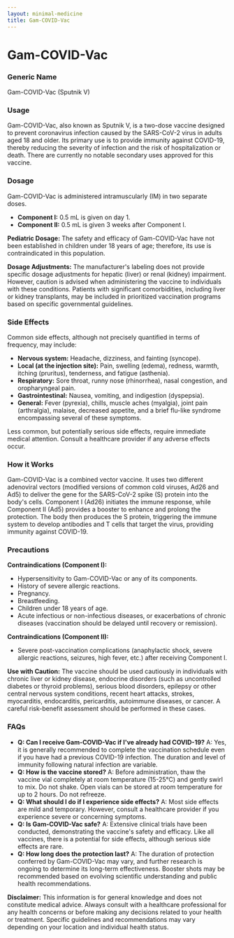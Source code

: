 ```yaml
---
layout: minimal-medicine
title: Gam-COVID-Vac
---
```


# Gam-COVID-Vac
### Generic Name
Gam-COVID-Vac (Sputnik V)

### Usage
Gam-COVID-Vac, also known as Sputnik V, is a two-dose vaccine designed to prevent coronavirus infection caused by the SARS-CoV-2 virus in adults aged 18 and older.  Its primary use is to provide immunity against COVID-19, thereby reducing the severity of infection and the risk of hospitalization or death.  There are currently no notable secondary uses approved for this vaccine.

### Dosage
Gam-COVID-Vac is administered intramuscularly (IM) in two separate doses.

* **Component I:** 0.5 mL is given on day 1.
* **Component II:** 0.5 mL is given 3 weeks after Component I.

**Pediatric Dosage:**  The safety and efficacy of Gam-COVID-Vac have not been established in children under 18 years of age; therefore, its use is contraindicated in this population.

**Dosage Adjustments:** The manufacturer's labeling does not provide specific dosage adjustments for hepatic (liver) or renal (kidney) impairment.  However, caution is advised when administering the vaccine to individuals with these conditions.  Patients with significant comorbidities, including liver or kidney transplants, may be included in prioritized vaccination programs based on specific governmental guidelines.

### Side Effects
Common side effects, although not precisely quantified in terms of frequency, may include:

* **Nervous system:** Headache, dizziness, and fainting (syncope).
* **Local (at the injection site):**  Pain, swelling (edema), redness, warmth, itching (pruritus), tenderness, and fatigue (asthenia).
* **Respiratory:** Sore throat, runny nose (rhinorrhea), nasal congestion, and oropharyngeal pain.
* **Gastrointestinal:** Nausea, vomiting, and indigestion (dyspepsia).
* **General:** Fever (pyrexia), chills, muscle aches (myalgia), joint pain (arthralgia), malaise, decreased appetite, and a brief flu-like syndrome encompassing several of these symptoms.

Less common, but potentially serious side effects, require immediate medical attention.  Consult a healthcare provider if any adverse effects occur.

### How it Works
Gam-COVID-Vac is a combined vector vaccine.  It uses two different adenoviral vectors (modified versions of common cold viruses, Ad26 and Ad5) to deliver the gene for the SARS-CoV-2 spike (S) protein into the body's cells.  Component I (Ad26) initiates the immune response, while Component II (Ad5) provides a booster to enhance and prolong the protection.  The body then produces the S protein, triggering the immune system to develop antibodies and T cells that target the virus, providing immunity against COVID-19.

### Precautions
**Contraindications (Component I):**

* Hypersensitivity to Gam-COVID-Vac or any of its components.
* History of severe allergic reactions.
* Pregnancy.
* Breastfeeding.
* Children under 18 years of age.
* Acute infectious or non-infectious diseases, or exacerbations of chronic diseases (vaccination should be delayed until recovery or remission).

**Contraindications (Component II):**

* Severe post-vaccination complications (anaphylactic shock, severe allergic reactions, seizures, high fever, etc.) after receiving Component I.

**Use with Caution:**  The vaccine should be used cautiously in individuals with chronic liver or kidney disease, endocrine disorders (such as uncontrolled diabetes or thyroid problems), serious blood disorders, epilepsy or other central nervous system conditions, recent heart attacks, strokes, myocarditis, endocarditis, pericarditis, autoimmune diseases, or cancer.  A careful risk-benefit assessment should be performed in these cases.

### FAQs

* **Q: Can I receive Gam-COVID-Vac if I've already had COVID-19?** A:  Yes, it is generally recommended to complete the vaccination schedule even if you have had a previous COVID-19 infection.  The duration and level of immunity following natural infection are variable.
* **Q: How is the vaccine stored?** A: Before administration, thaw the vaccine vial completely at room temperature (15-25°C) and gently swirl to mix.  Do not shake.  Open vials can be stored at room temperature for up to 2 hours.  Do not refreeze.
* **Q: What should I do if I experience side effects?** A:  Most side effects are mild and temporary. However, consult a healthcare provider if you experience severe or concerning symptoms.
* **Q: Is Gam-COVID-Vac safe?** A:  Extensive clinical trials have been conducted, demonstrating the vaccine's safety and efficacy. Like all vaccines, there is a potential for side effects, although serious side effects are rare.
* **Q: How long does the protection last?** A: The duration of protection conferred by Gam-COVID-Vac may vary, and further research is ongoing to determine its long-term effectiveness.  Booster shots may be recommended based on evolving scientific understanding and public health recommendations.


**Disclaimer:** This information is for general knowledge and does not constitute medical advice. Always consult with a healthcare professional for any health concerns or before making any decisions related to your health or treatment.  Specific guidelines and recommendations may vary depending on your location and individual health status.
